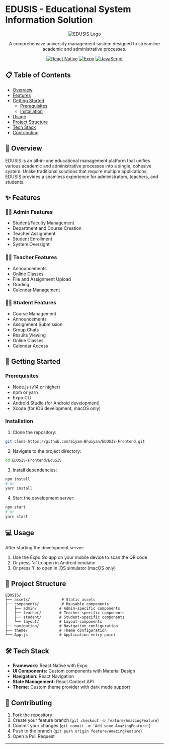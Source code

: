 # EDUSIS - Educational System Information Solution

<div align="center">

![EDUSIS Logo](./assets/logo.png)

A comprehensive university management system designed to streamline academic and administrative processes.

[![React Native](https://img.shields.io/badge/React_Native-20232A?style=for-the-badge&logo=react&logoColor=61DAFB)](https://reactnative.dev/)
[![Expo](https://img.shields.io/badge/Expo-000020?style=for-the-badge&logo=expo&logoColor=white)](https://expo.dev/)
[![JavaScript](https://img.shields.io/badge/JavaScript-F7DF1E?style=for-the-badge&logo=javascript&logoColor=black)](https://developer.mozilla.org/en-US/docs/Web/JavaScript)

</div>

## 📋 Table of Contents

- [Overview](#overview)
- [Features](#features)
- [Getting Started](#getting-started)
  - [Prerequisites](#prerequisites)
  - [Installation](#installation)
- [Usage](#usage)
- [Project Structure](#project-structure)
- [Tech Stack](#tech-stack)
- [Contributing](#contributing)

## 🎯 Overview

EDUSIS is an all-in-one educational management platform that unifies various academic and administrative processes into a single, cohesive system. Unlike traditional solutions that require multiple applications, EDUSIS provides a seamless experience for administrators, teachers, and students.

## ✨ Features

### 👨‍💼 Admin Features
- Student/Faculty Management
- Department and Course Creation
- Teacher Assignment
- Student Enrollment
- System Oversight

### 👨‍🏫 Teacher Features
- Announcements
- Online Classes
- File and Assignment Upload
- Grading
- Calendar Management

### 👨‍🎓 Student Features
- Course Management
- Announcements
- Assignment Submission
- Group Chats
- Results Viewing
- Online Classes
- Calendar Access

## 🚀 Getting Started

### Prerequisites

- Node.js (v14 or higher)
- npm or yarn
- Expo CLI
- Android Studio (for Android development)
- Xcode (for iOS development, macOS only)

### Installation

1. Clone the repository:
```bash
git clone https://github.com/Siyam-Bhuiyan/EDUSIS-Frontend.git
```

2. Navigate to the project directory:
```bash
cd EDUSIS-Frontend/EduSIS
```

3. Install dependencies:
```bash
npm install
# or
yarn install
```

4. Start the development server:
```bash
npm start
# or
yarn start
```

## 💻 Usage

After starting the development server:

1. Use the Expo Go app on your mobile device to scan the QR code
2. Or press 'a' to open in Android emulator
3. Or press 'i' to open in iOS simulator (macOS only)

## 📁 Project Structure

```
EDUSIS/
├── assets/              # Static assets
├── components/          # Reusable components
│   ├── admin/          # Admin-specific components
│   ├── teacher/        # Teacher-specific components
│   ├── student/        # Student-specific components
│   └── layout/         # Layout components
├── navigation/         # Navigation configuration
├── theme/              # Theme configuration
└── App.js              # Application entry point
```

## 🛠 Tech Stack

- **Framework:** React Native with Expo
- **UI Components:** Custom components with Material Design
- **Navigation:** React Navigation
- **State Management:** React Context API
- **Theme:** Custom theme provider with dark mode support

## 🤝 Contributing

1. Fork the repository
2. Create your feature branch (`git checkout -b feature/AmazingFeature`)
3. Commit your changes (`git commit -m 'Add some AmazingFeature'`)
4. Push to the branch (`git push origin feature/AmazingFeature`)
5. Open a Pull Request

---